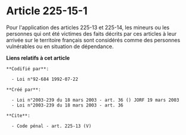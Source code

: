 # Article 225-15-1

Pour l'application des articles 225-13 et 225-14, les mineurs ou les personnes qui ont été victimes des faits décrits par ces
articles à leur arrivée sur le territoire français sont considérés comme des personnes vulnérables ou en situation de
dépendance.

**Liens relatifs à cet article**

	**Codifié par**:

	  - Loi n°92-684 1992-07-22

	**Créé par**:

	  - Loi n°2003-239 du 18 mars 2003 - art. 36 () JORF 19 mars 2003
	  - Loi n°2003-239 du 18 mars 2003 - art. 36

	**Cite**:

	  - Code pénal - art. 225-13 (V)
